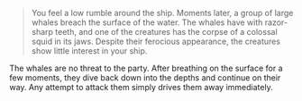 >You feel a low rumble around the ship. Moments later, a group of large whales breach the surface of the water. The whales have with razor-sharp teeth, and one of the creatures has the corpse of a colossal squid in its jaws. Despite their ferocious appearance, the creatures show little interest in your ship.

The whales are no threat to the party. After breathing on the surface for a few moments, they dive back down into the depths and continue on their way. Any attempt to attack them simply drives them away immediately.